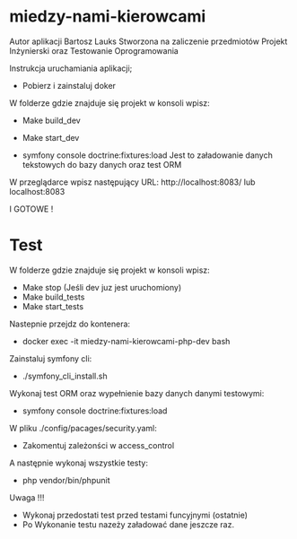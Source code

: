 # miedzy-nami-kierowcami
Autor aplikacji Bartosz Lauks
Stworzona na zaliczenie przedmiotów Projekt Inżynierski oraz Testowanie Oprogramowania

Instrukcja uruchamiania aplikacji;
- Pobierz i zainstaluj doker

W folderze gdzie znajduje się projekt w konsoli wpisz:
- Make build_dev
- Make start_dev


- symfony console doctrine:fixtures:load
  Jest to załadowanie danych tekstowych do bazy danych oraz test ORM

W przeglądarce wpisz następujący URL:
http://localhost:8083/
lub
localhost:8083

I GOTOWE !

# Test

W folderze gdzie znajduje się projekt w konsoli wpisz:

- Make stop (Jeśli dev juz jest uruchomiony)
- Make build_tests
- Make start_tests

Nastepnie przejdz do kontenera:
- docker exec -it miedzy-nami-kierowcami-php-dev bash

Zainstaluj symfony cli:
  - ./symfony_cli_install.sh

Wykonaj test ORM oraz wypełnienie bazy danych danymi testowymi:
 - symfony console doctrine:fixtures:load

W pliku ./config/pacages/security.yaml:
 - Zakomentuj zależonści w access_control

A następnie wykonaj wszystkie testy:
- php vendor/bin/phpunit 

Uwaga !!!
 - Wykonaj przedostati test przed testami funcyjnymi (ostatnie)
 - Po Wykonanie testu nazeży załadować dane jeszcze raz.
